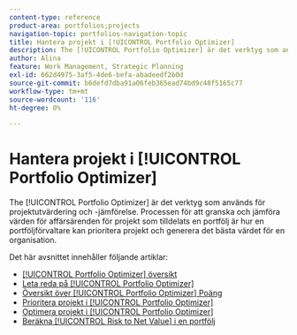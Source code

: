```yaml
---
content-type: reference
product-area: portfolios;projects
navigation-topic: portfolios-navigation-topic
title: Hantera projekt i [!UICONTROL Portfolio Optimizer]
description: The [!UICONTROL Portfolio Optimizer] är det verktyg som används för projektutvärdering och -jämförelse. Processen för att granska och jämföra värden för affärsärenden för projekt som tilldelats en portfölj är hur en portföljförvaltare kan prioritera projekt och generera det bästa värdet för en organisation.
author: Alina
feature: Work Management, Strategic Planning
exl-id: 662d4975-3af5-4de6-befa-abadeedf2b0d
source-git-commit: b6defd7dba91a06feb365ead74bd9c48f5165c77
workflow-type: tm+mt
source-wordcount: '116'
ht-degree: 0%

---
```


# Hantera projekt i [!UICONTROL Portfolio Optimizer]

The [!UICONTROL Portfolio Optimizer] är det verktyg som används för projektutvärdering och -jämförelse. Processen för att granska och jämföra värden för affärsärenden för projekt som tilldelats en portfölj är hur en portföljförvaltare kan prioritera projekt och generera det bästa värdet för en organisation.

Det här avsnittet innehåller följande artiklar:

* [[!UICONTROL Portfolio Optimizer] översikt](../../../manage-work/portfolios/portfolio-optimizer/portfolio-optimizer-overview.md)
* [Leta reda på [!UICONTROL Portfolio Optimizer]](../../../manage-work/portfolios/portfolio-optimizer/locate-portfolio-optimizer.md)
* [Översikt över [!UICONTROL Portfolio Optimizer] Poäng](../../../manage-work/portfolios/portfolio-optimizer/portfolio-optimizer-score.md)
* [Prioritera projekt i [!UICONTROL Portfolio Optimizer]](../../../manage-work/portfolios/portfolio-optimizer/prioritize-projects-in-portfolio-optimizer.md)
* [Optimera projekt i [!UICONTROL Portfolio Optimizer]](../../../manage-work/portfolios/portfolio-optimizer/optimize-projects-in-portfolio-optimizer.md)
* [Beräkna [!UICONTROL Risk to Net Value] i en portfölj](../../../manage-work/portfolios/portfolio-optimizer/calculate-risk-to-net-value-in-portfolio.md)
